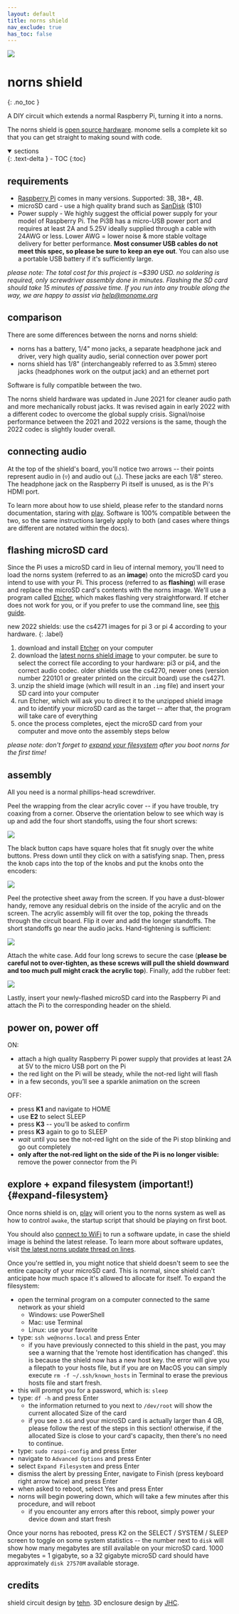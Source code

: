```yaml
---
layout: default
title: norns shield
nav_exclude: true
has_toc: false
---
```


![](https://monome.org/docs/norns/image/norns-shield.png)

# norns shield
{: .no_toc }

A DIY circuit which extends a normal Raspberry Pi, turning it into a norns.

The norns shield is [open source hardware](https://github.com/monome/norns-shield). monome sells a complete kit so that you can get straight to making sound with code.

<details open markdown="block">
  <summary>
    sections
  </summary>
  {: .text-delta }
- TOC
{:toc}
</details>

## requirements

- [Raspberry Pi](https://www.raspberrypi.com) comes in many versions. Supported: 3B, 3B+, 4B.
- microSD card - use a high quality brand such as [SanDisk](https://chicagodist.com/products/raspberry-pi-official-noobs-microsd-card?variant=12404373160015) ($10)
- Power supply - We highly suggest the official power supply for your model of Raspberry Pi. The Pi3B has a micro-USB power port and requires at least 2A and 5.25V ideally supplied through a cable with 24AWG or less. Lower AWG = lower noise & more stable voltage delivery for better performance. **Most consumer USB cables do not meet this spec, so please be sure to keep an eye out**. You can also use a portable USB battery if it's sufficiently large.

*please note: The total cost for this project is ~$390 USD. no soldering is required, only screwdriver assembly done in minutes. Flashing the SD card should take 15 minutes of passive time. If you run into any trouble along the way, we are happy to assist via help@monome.org*

## comparison

There are some differences between the norns and norns shield:

- norns has a battery, 1/4" mono jacks, a separate headphone jack and driver, very high quality audio, serial connection over power port
- norns shield has 1/8" (interchangeably referred to as 3.5mm) stereo jacks (headphones work on the output jack) and an ethernet port

Software is fully compatible between the two.

The norns shield hardware was updated in June 2021 for cleaner audio path and more mechanically robust jacks. It was revised again in early 2022 with a different codec to overcome the global supply crisis. Signal/noise performance between the 2021 and 2022 versions is the same, though the 2022 codec is slightly louder overall.

## connecting audio

At the top of the shield's board, you'll notice two arrows -- their points represent audio in (`▽`) and audio out (`△`). These jacks are each 1/8" stereo. The headphone jack on the Raspberry Pi itself is unused, as is the Pi's HDMI port.

To learn more about how to use shield, please refer to the standard norns documentation, staring with [play](https://monome.org/docs/norns/play/). Software is 100% compatible between the two, so the same instructions largely apply to both (and cases where things are different are notated within the docs).

## flashing microSD card

Since the Pi uses a microSD card in lieu of internal memory, you'll need to load the norns system (referred to as an **image**) onto the microSD card you intend to use with your Pi. This process (referred to as **flashing**) will erase and replace the microSD card's contents with the norns image. We'll use a program called [Etcher](https://www.balena.io/etcher/), which makes flashing very straightforward. If etcher does not work for you, or if you prefer to use the command line, see [this guide](https://github.com/monome/norns-image/blob/main/readme-usbdisk.md).

new 2022 shields: use the cs4271 images for pi 3 or pi 4 according to your hardware.
{: .label}

1. download and install [Etcher](https://www.balena.io/etcher/) on your computer
2. download the [latest norns shield image](https://github.com/monome/norns-image/releases/latest) to your computer. be sure to select the correct file according to your hardware: pi3 or pi4, and the correct audio codec. older shields use the cs4270, newer ones (version number 220101 or greater printed on the circuit board) use the cs4271.
3. unzip the shield image (which will result in an `.img` file) and insert your SD card into your computer
4. run Etcher, which will ask you to direct it to the unzipped shield image and to identify your microSD card as the target -- after that, the program will take care of everything
5. once the process completes, eject the microSD card from your computer and move onto the assembly steps below

*please note: don't forget to [expand your filesystem](#expand-filesystem) after you boot norns for the first time!*

## assembly

All you need is a normal phillips-head screwdriver.

Peel the wrapping from the clear acrylic cover -- if you have trouble, try coaxing from a corner. Observe the orientation below to see which way is up and add the four short standoffs, using the four short screws:

![](https://monome.org/docs/norns/image/norns-shield-assembly1.png)

The black button caps have square holes that fit snugly over the white buttons. Press down until they click on with a satisfying snap. Then, press the knob caps into the top of the knobs and put the knobs onto the encoders:

![](https://monome.org/docs/norns/image/norns-shield-assembly2.png)

Peel the protective sheet away from the screen. If you have a dust-blower handy, remove any residual debris on the inside of the acrylic and on the screen. The acrylic assembly will fit over the top, poking the threads through the circuit board. Flip it over and add the longer standoffs. The short standoffs go near the audio jacks. Hand-tightening is sufficient:

![](https://monome.org/docs/norns/image/norns-shield-assembly3.png)

Attach the white case. Add four long screws to secure the case (**please be careful not to over-tighten, as these screws will pull the shield downward and too much pull might crack the acrylic top**). Finally, add the rubber feet:

![](https://monome.org/docs/norns/image/norns-shield-assembly4.png)

Lastly, insert your newly-flashed microSD card into the Raspberry Pi and attach the Pi to the corresponding header on the shield. 

## power on, power off

ON:

- attach a high quality Raspberry Pi power supply that provides at least 2A at 5V to the micro USB port on the Pi
- the red light on the Pi will be steady, while the not-red light will flash
- in a few seconds, you’ll see a sparkle animation on the screen

OFF:

- press **K1** and navigate to HOME
- use **E2** to select SLEEP
- press **K3** -- you’ll be asked to confirm
- press **K3** again to go to SLEEP
- *wait* until you see the not-red light on the side of the Pi stop blinking and go out completely
- **only after the not-red light on the side of the Pi is no longer visible:** remove the power connector from the Pi

## explore + expand filesystem (important!) {#expand-filesystem}

Once norns shield is on, [play](../play) will orient you to the norns system as well as how to control `awake`, the startup script that should be playing on first boot.

You should also [connect to WiFi](https://monome.org/docs/norns/wifi-files/) to run a software update, in case the shield image is behind the latest release. To learn more about software updates, visit [the latest norns update thread on lines](https://l.llllllll.co/norns).

Once you're settled in, you might notice that shield doesn't seem to see the entire capacity of your microSD card. This is normal, since shield can't anticipate how much space it's allowed to allocate for itself. To expand the filesystem:

- open the terminal program on a computer connected to the same network as your shield
  - Windows: use PowerShell
  - Mac: use Terminal
  - Linux: use your favorite
- type: `ssh we@norns.local` and press Enter
  - if you have previously connected to this shield in the past, you may see a warning that the 'remote host identification has changed'. this is because the shield now has a new host key. the error will give you a filepath to your hosts file, but if you are on MacOS you can simply execute `rm -f ~/.ssh/known_hosts` in Terminal to erase the previous hosts file and start fresh.
- this will prompt you for a password, which is: `sleep`
- type: `df -h` and press Enter
  - the information returned to you next to `/dev/root` will show the current allocated Size of the card
  - if you see `3.6G` and your microSD card is actually larger than 4 GB, please follow the rest of the steps in this section! otherwise, if the allocated Size is close to your card's capacity, then there's no need to continue.
- type: `sudo raspi-config` and press Enter
- navigate to `Advanced Options` and press Enter
- select `Expand Filesystem` and press Enter
- dismiss the alert by pressing Enter, navigate to Finish (press keyboard right arrow twice) and press Enter
- when asked to reboot, select Yes and press Enter
- norns will begin powering down, which will take a few minutes after this procedure, and will reboot
  - if you encounter any errors after this reboot, simply power your device down and start fresh

Once your norns has rebooted, press K2 on the SELECT / SYSTEM / SLEEP screen to toggle on some system statistics -- the number next to `disk` will show how many megabytes are still available on your microSD card. 1000 megabytes = 1 gigabyte, so a 32 gigabyte microSD card should have approximately `disk 27570M` available storage.

## credits

shield circuit design by [tehn](https://llllllll.co/u/tehn). 3D enclosure design by [JHC](https://llllllll.co/u/JHC).
